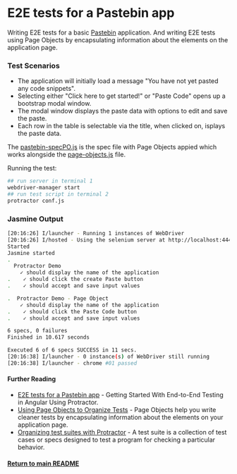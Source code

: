 # E2E tests for a Pastebin app

Writing E2E tests for a basic [Pastebin](http://laserpants.github.io/pastebin-angular/#/) application. And writing E2E tests using Page Objects by encapsulating information about the elements on the application page.

### Test Scenarios
- The application will initially load a message "You have not yet pasted any code snippets".
- Selecting either "Click here to get started!" or "Paste Code" opens up a bootstrap modal window.
- The modal window displays the paste data with options to edit and save the paste.
- Each row in the table is selectable via the title, when clicked on, isplays the paste data.

The [pastebin-specPO.js](https://github.com/SharifCoding/protractor-e2e-testing/blob/master/testPastebin/pastebin-specPO.js) is the spec file with Page Objects appied which works alongside the [page-objects.js](https://github.com/SharifCoding/protractor-e2e-testing/blob/master/testPastebin/page-objects.js) file.

Running the test:
```bash
## run server in terminal 1
webdriver-manager start
## run test script in terminal 2
protractor conf.js
```

### Jasmine Output
```bash
[20:16:26] I/launcher - Running 1 instances of WebDriver
[20:16:26] I/hosted - Using the selenium server at http://localhost:4444/wd/hub
Started
Jasmine started
.
  Protractor Demo
    ✓ should display the name of the application
.    ✓ should click the create Paste button
.    ✓ should accept and save input values

.  Protractor Demo - Page Object
    ✓ should display the name of the application
.    ✓ should click the Paste Code button
.    ✓ should accept and save input values

6 specs, 0 failures
Finished in 10.617 seconds

Executed 6 of 6 specs SUCCESS in 11 secs.
[20:16:38] I/launcher - 0 instance(s) of WebDriver still running
[20:16:38] I/launcher - chrome #01 passed
```

#### Further Reading
- [E2E tests for a Pastebin app](https://code.tutsplus.com/tutorials/getting-started-with-end-to-end-testing-in-angular-using-protractor--cms-29318) - Getting Started With End-to-End Testing in Angular Using Protractor.
- [Using Page Objects to Organize Tests](http://www.protractortest.org/#/page-objects) - Page Objects help you write cleaner tests by encapsulating information about the elements on your application page.
- [Organizing test suites with Protractor](https://codeburst.io/organizing-test-suites-with-protractor-ed2150718072) - A test suite is a collection of test cases or specs designed to test a program for checking a particular behavior.

#### [Return to main README](../README.md)
